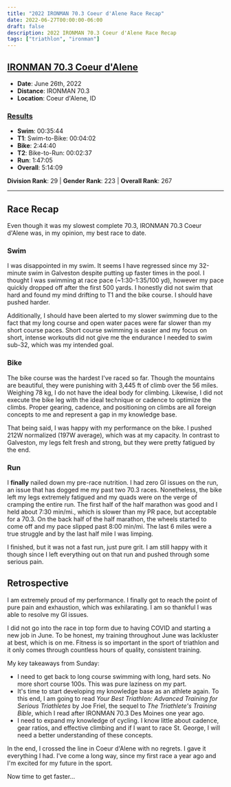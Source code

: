 ```yaml
---
title: "2022 IRONMAN 70.3 Coeur d'Alene Race Recap"
date: 2022-06-27T00:00:00-06:00
draft: false
description: 2022 IRONMAN 70.3 Coeur d'Alene Race Recap
tags: ["triathlon", "ironman"]
---
```


## [IRONMAN 70.3 Coeur d'Alene](https://www.ironman.com/im703-coeur-dalene)
* **Date**: June 26th, 2022
* **Distance**: IRONMAN 70.3
* **Location**: Coeur d'Alene, ID

### [Results](https://www.ironman.com/im703-coeur-dalene-results)
* **Swim**: 00:35:44
* **T1**: Swim-to-Bike: 00:04:02
* **Bike**: 2:44:40
* **T2**: Bike-to-Run: 00:02:37
* **Run**: 1:47:05
* **Overall**: 5:14:09

**Division Rank**: 29 | **Gender Rank**: 223 | **Overall Rank**: 267

---

## Race Recap
Even though it was my slowest complete 70.3, IRONMAN 70.3 Coeur d'Alene was, in my opinion, my best race to date.

### Swim
I was disappointed in my swim. It seems I have regressed since my 32-minute swim in Galveston despite putting up faster times in the pool. I thought I was swimming at race pace (~1:30-1:35/100 yd), however my pace quickly dropped off after the first 500 yards. I honestly did not swim that hard and found my mind drifting to T1 and the bike course. I should have pushed harder.

Additionally, I should have been alerted to my slower swimming due to the fact that my long course and open water paces were far slower than my short course paces. Short course swimming is easier and my focus on short, intense workouts did not give me the endurance I needed to swim sub-32, which was my intended goal.

### Bike
The bike course was the hardest I've raced so far. Though the mountains are beautiful, they were punishing with 3,445 ft of climb over the 56 miles. Weighing 78 kg, I do not have the ideal body for climbing. Likewise, I did not execute the bike leg with the ideal technique or cadence to optimize the climbs. Proper gearing, cadence, and positioning on climbs are all foreign concepts to me and represent a gap in my knowledge base.

That being said, I was happy with my performance on the bike. I pushed 212W normalized (197W average), which was at my capacity. In contrast to Galveston, my legs felt fresh and strong, but they were pretty fatigued by the end.

### Run
I **finally** nailed down my pre-race nutrition. I had zero GI issues on the run, an issue that has dogged me my past two 70.3 races. Nonetheless, the bike left my legs extremely fatigued and my quads were on the verge of cramping the entire run. The first half of the half marathon was good and I held about 7:30 min/mi., which is slower than my PR pace, but acceptable for a 70.3. On the back half of the half marathon, the wheels started to come off and my pace slipped past 8:00 min/mi. The last 6 miles were a true struggle and by the last half mile I was limping.

I finished, but it was not a fast run, just pure grit. I am still happy with it though since I left everything out on that run and pushed through some serious pain.

## Retrospective
I am extremely proud of my performance. I finally got to reach the point of pure pain and exhaustion, which was exhilarating. I am so thankful I was able to resolve my GI issues.

I did not go into the race in top form due to having COVID and starting a new job in June. To be honest, my training throughout June was lackluster at best, which is on me. Fitness is so important in the sport of triathlon and it only comes through countless hours of quality, consistent training.

My key takeaways from Sunday:
* I need to get back to long course swimming with long, hard sets. No more short course 100s. This was pure laziness on my part.
* It's time to start developing my knowledge base as an athlete again. To this end, I am going to read *Your Best Triathlon: Advanced Training for Serious Triathletes* by Joe Friel, the sequel to *The Triathlete's Training Bible*, which I read after IRONMAN 70.3 Des Moines one year ago.
* I need to expand my knowledge of cycling. I know little about cadence, gear ratios, and effective climbing and if I want to race St. George, I will need a better understanding of these concepts.

In the end, I crossed the line in Coeur d'Alene with no regrets. I gave it everything I had. I've come a long way, since my first race a year ago and I'm excited for my future in the sport.

Now time to get faster...
